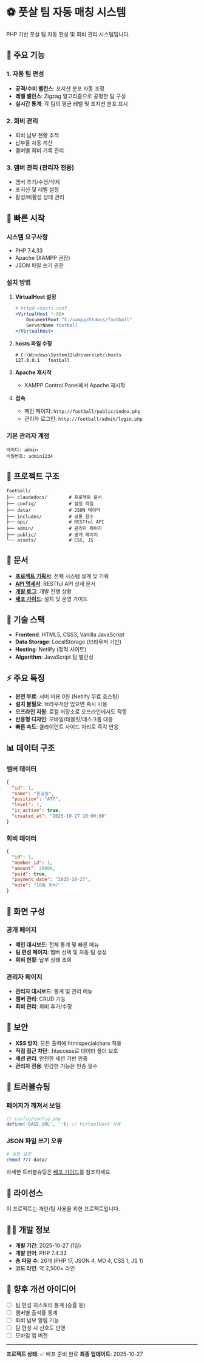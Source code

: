 # ⚽ 풋살 팀 자동 매칭 시스템

PHP 기반 풋살 팀 자동 편성 및 회비 관리 시스템입니다.

## 🎯 주요 기능

### 1. 자동 팀 편성
- **공격/수비 밸런스**: 포지션 분포 자동 조정
- **레벨 밸런스**: Zigzag 알고리즘으로 공평한 팀 구성
- **실시간 통계**: 각 팀의 평균 레벨 및 포지션 분포 표시

### 2. 회비 관리
- 회비 납부 현황 추적
- 납부율 자동 계산
- 멤버별 회비 기록 관리

### 3. 멤버 관리 (관리자 전용)
- 멤버 추가/수정/삭제
- 포지션 및 레벨 설정
- 활성/비활성 상태 관리

## 🚀 빠른 시작

### 시스템 요구사항
- PHP 7.4.33
- Apache (XAMPP 권장)
- JSON 파일 쓰기 권한

### 설치 방법

1. **VirtualHost 설정**
   ```apache
   # httpd-vhosts.conf
   <VirtualHost *:80>
       DocumentRoot "C:/xampp/htdocs/football"
       ServerName football
   </VirtualHost>
   ```

2. **hosts 파일 수정**
   ```
   # C:\Windows\System32\drivers\etc\hosts
   127.0.0.1   football
   ```

3. **Apache 재시작**
   - XAMPP Control Panel에서 Apache 재시작

4. **접속**
   - 메인 페이지: `http://football/public/index.php`
   - 관리자 로그인: `http://football/admin/login.php`

### 기본 관리자 계정
```
아이디: admin
비밀번호: admin1234
```

## 📁 프로젝트 구조

```
football/
├── claudedocs/        # 프로젝트 문서
├── config/            # 설정 파일
├── data/              # JSON 데이터
├── includes/          # 공통 함수
├── api/               # RESTful API
├── admin/             # 관리자 페이지
├── public/            # 공개 페이지
└── assets/            # CSS, JS
```

## 📖 문서

- **[프로젝트 기획서](claudedocs/PROJECT_MASTER.md)**: 전체 시스템 설계 및 기획
- **[API 명세서](claudedocs/API_SPEC.md)**: RESTful API 상세 문서
- **[개발 로그](claudedocs/DEVELOPMENT_LOG.md)**: 개발 진행 상황
- **[배포 가이드](claudedocs/DEPLOYMENT_GUIDE.md)**: 설치 및 운영 가이드

## 🔧 기술 스택

- **Frontend**: HTML5, CSS3, Vanilla JavaScript
- **Data Storage**: LocalStorage (브라우저 기반)
- **Hosting**: Netlify (정적 사이트)
- **Algorithm**: JavaScript 팀 밸런싱

## ⚡ 주요 특징

- **완전 무료**: 서버 비용 0원 (Netlify 무료 호스팅)
- **설치 불필요**: 브라우저만 있으면 즉시 사용
- **오프라인 지원**: 로컬 저장소로 오프라인에서도 작동
- **반응형 디자인**: 모바일/태블릿/데스크톱 대응
- **빠른 속도**: 클라이언트 사이드 처리로 즉각 반응

## 📊 데이터 구조

### 멤버 데이터
```json
{
  "id": 1,
  "name": "홍길동",
  "position": "ATT",
  "level": 7,
  "is_active": true,
  "created_at": "2025-10-27 10:00:00"
}
```

### 회비 데이터
```json
{
  "id": 1,
  "member_id": 1,
  "amount": 20000,
  "paid": true,
  "payment_date": "2025-10-27",
  "note": "10월 회비"
}
```

## 🎨 화면 구성

### 공개 페이지
- **메인 대시보드**: 전체 통계 및 빠른 메뉴
- **팀 편성 페이지**: 멤버 선택 및 자동 팀 생성
- **회비 현황**: 납부 상태 조회

### 관리자 페이지
- **관리자 대시보드**: 통계 및 관리 메뉴
- **멤버 관리**: CRUD 기능
- **회비 관리**: 회비 추가/수정

## 🔐 보안

- **XSS 방지**: 모든 출력에 htmlspecialchars 적용
- **직접 접근 차단**: .htaccess로 데이터 폴더 보호
- **세션 관리**: 안전한 세션 기반 인증
- **관리자 전용**: 민감한 기능은 인증 필수

## 🐛 트러블슈팅

### 페이지가 깨져서 보임
```php
// config/config.php
define('BASE_URL', ''); // VirtualHost 사용
```

### JSON 파일 쓰기 오류
```bash
# 권한 설정
chmod 777 data/
```

자세한 트러블슈팅은 [배포 가이드](claudedocs/DEPLOYMENT_GUIDE.md)를 참조하세요.

## 📝 라이선스

이 프로젝트는 개인/팀 사용을 위한 프로젝트입니다.

## 👨‍💻 개발 정보

- **개발 기간**: 2025-10-27 (1일)
- **개발 언어**: PHP 7.4.33
- **총 파일 수**: 26개 (PHP 17, JSON 4, MD 4, CSS 1, JS 1)
- **코드 라인**: 약 2,500+ 라인

## 🎯 향후 개선 아이디어

- [ ] 팀 편성 히스토리 통계 (승률 등)
- [ ] 멤버별 출석률 통계
- [ ] 회비 납부 알림 기능
- [ ] 팀 편성 시 선호도 반영
- [ ] 모바일 앱 버전

---

**프로젝트 상태**: ✅ 배포 준비 완료
**최종 업데이트**: 2025-10-27
